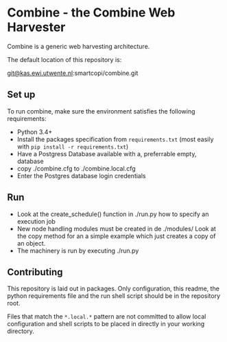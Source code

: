 Combine - the Combine Web Harvester
===================================

Combine is a generic web harvesting architecture.

The default location of this repository is: 

git@kas.ewi.utwente.nl:smartcopi/combine.git


Set up
------

To run combine, make sure the environment satisfies the following requirements:

  * Python 3.4+
  * Install the packages specification from `requirements.txt` (most easily with `pip install -r requirements.txt`)
  * Have a Postgress Database available with a, preferrable empty, database
  * copy ./combine.cfg to ./combine.local.cfg
  * Enter the Postgres database login credentials

Run
---
  * Look at the create_schedule() function in ./run.py how to specify an execution job
  * New node handling modules must be created in de ./modules/ Look at the copy method for an a simple example which just creates a copy of an object.
  * The machinery is run by executing ./run.py


Contributing
------------

This repository is laid out in packages. Only configuration, this readme, the python requirements file and the run shell script should be in the repository root.

Files that match the `*.local.*` pattern are not committed to allow local configuration and shell scripts to be placed in directly in your working directory.
